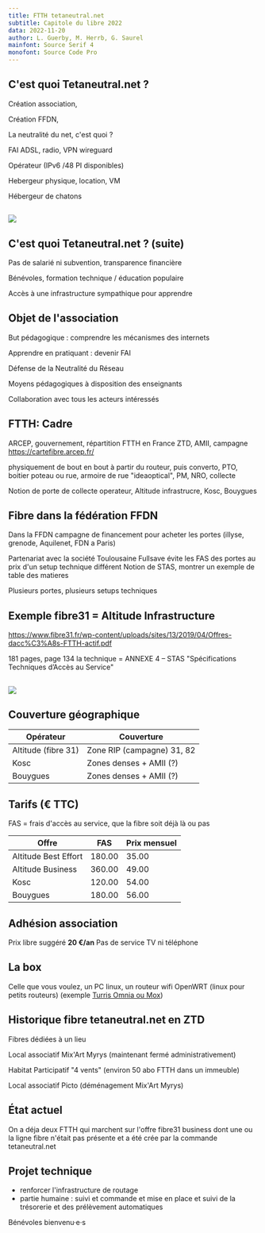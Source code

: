 ```yaml
---
title: FTTH tetaneutral.net
subtitle: Capitole du libre 2022
data: 2022-11-20
author: L. Guerby, M. Herrb, G. Saurel
mainfont: Source Serif 4
monofont: Source Code Pro
---
```



## C'est quoi Tetaneutral.net ?

Création association,

Création FFDN,

La neutralité du net, c'est quoi ?

FAI ADSL, radio, VPN  wireguard

Opérateur (IPv6 /48 PI disponibles)

Hebergeur physique, location, VM

Hébergeur de chatons

##

![](https://herrb.eu/alex_20130316-crop.jpg)

## C'est quoi Tetaneutral.net ? (suite)

Pas de salarié ni subvention, transparence financière

Bénévoles, formation technique / éducation populaire

Accès à une infrastructure sympathique pour apprendre

## Objet de l'association

But pédagogique : comprendre les mécanismes des internets

Apprendre en pratiquant : devenir FAI

Défense de la Neutralité du Réseau

Moyens pédagogiques à disposition des enseignants

Collaboration avec tous les acteurs intéressés

## FTTH: Cadre

ARCEP, gouvernement, répartition FTTH en France ZTD, AMII, campagne <https://cartefibre.arcep.fr/>

physiquement de bout en bout à partir du routeur, puis converto, PTO, boitier poteau ou rue, armoire de rue "ideaoptical", PM, NRO, collecte

Notion de porte de collecte operateur, Altitude infrastrucre, Kosc, Bouygues

## Fibre dans la fédération FFDN

Dans la FFDN campagne de financement pour acheter les portes (illyse, grenode, Aquilenet, FDN a Paris)

Partenariat avec la société Toulousaine Fullsave évite les FAS des portes au prix d'un setup technique différent
Notion de STAS, montrer un exemple de table des matieres

Plusieurs portes, plusieurs setups techniques

## Exemple fibre31 = Altitude Infrastructure

https://www.fibre31.fr/wp-content/uploads/sites/13/2019/04/Offres-dacc%C3%A8s-FTTH-actif.pdf

181 pages, page 134 la technique = ANNEXE 4 – STAS
"Spécifications Techniques d’Accès au Service"

##

![](https://pano.tetaneutral.net/data/fibre31/cdl-fibre31.jpg)


## Couverture géographique

| Opérateur | Couverture |
|-----|------------|
| Altitude (fibre 31) | Zone RIP (campagne) 31, 82 |
| Kosc | Zones denses + AMII (?) |
| Bouygues | Zones denses + AMII (?) |


## Tarifs (€ TTC)
FAS = frais d'accès au service, que la fibre soit déjà là ou pas

|  Offre |     FAS  |  Prix mensuel  |
|------|-----|-----|
| Altitude Best Effort |  180.00 | 35.00  |
| Altitude Business |   360.00 | 49.00 |
| Kosc    | 120.00 | 54.00  |
| Bouygues | 180.00 | 56.00 |

## Adhésion association

Prix libre suggéré **20 €/an**
Pas de service TV ni téléphone

## La box

Celle que vous voulez, un PC linux, un routeur wifi OpenWRT (linux pour petits routeurs) (exemple [Turris Omnia ou Mox](https://www.turris.com/en/))

## Historique fibre tetaneutral.net en ZTD

Fibres dédiées à un lieu

Local associatif Mix'Art Myrys (maintenant fermé administrativement)

Habitat Participatif "4 vents" (environ 50 abo FTTH dans un immeuble)

Local associatif Picto (déménagement Mix'Art Myrys)

## État actuel

On a déja deux FTTH qui marchent sur l'offre fibre31 business dont une ou la ligne fibre n'était pas présente et a été crée par la commande tetaneutral.net

## Projet technique

- renforcer l'infrastructure de routage
- partie humaine : suivi et commande et mise  en place et suivi de la trésorerie et des prélèvement automatiques

Bénévoles bienvenu·e·s
